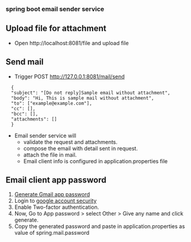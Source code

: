### spring boot email sender service


## Upload file for attachment
- Open http://localhost:8081/file and upload file

## Send mail
- Trigger POST http://127.0.0.1:8081/mail/send
```
  {
  "subject": "[Do not reply]Sample email without attachment",
  "body": "Hi, This is sample mail without attachment",
  "to": ["example@example.com"],
  "cc": [],
  "bcc": [],
  "attachments": []
  }
 ```
 
- Email sender service will
  - validate the request and attachments.
  - compose the email with detail sent in request.
  - attach the file in mail.
  - Email client info is configured in application.properties file

## Email client app password
1. [Generate Gmail app password](https://support.google.com/accounts/answer/185833)
2. Login to [google account security](https://myaccount.google.com/security)
3. Enable Two-factor authentication.
4. Now, Go to App password > select Other > Give any name and click generate.
5. Copy the generated password and paste in application.properties as value of spring.mail.password
